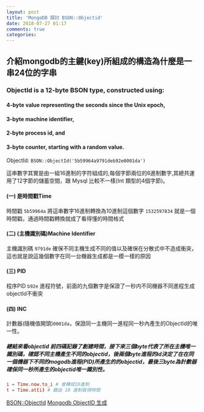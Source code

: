 ```yaml
---
layout: post
title: 'MongoDB 探討 BSON::Objectid'
date: 2018-07-27 01:17
comments: true
categories:
---
```

## 介紹mongodb的主鍵(key)所組成的構造為什麼是一串24位的字串

### ObjectId is a 12-byte BSON type, constructed using:

#### 4-byte value representing the seconds since the Unix epoch,
#### 3-byte machine identifier,
#### 2-byte process id, and
#### 3-byte counter, starting with a random value.
ObjectId: `BSON::ObjectId('5b59964a9791deb92e0001da')`

這串數字其實是由一組16進制的字符組成的,每個字節兩位的6進制數字,其總共運用了12字節的儲蓄空間，跟 Mysql 比較不一樣(Int 類型的4個字節)。

#### (一) 是時間戳Time
時間戳 `5b59964a` 將這串數字16進制轉換為10進制這個數字 `1532597834` 就是一個時間戳，通過時間戳轉換就成了看得懂的時間格式

#### (二) (主機識別碼)Machine Identifier
主機識別碼 `9791de` 確保不同主機生成不同的值以及確保在分散式中不造成衝突，這也就是說這幾個數字在同一台機器生成都是一模一樣的原因

#### (三) PID
程序PID `b92e` 進程符號，前面的九個數字是保證了一秒内不同機器不同進程生成objectId不衝突

#### (四) INC
計數器(隨機值開頭)`0001da`，保證同一主機同一進程同一秒內產生的ObjectId的唯一性。


##### 總結來看objectid 前四碼記錄了創建時間，接下來三個byte代表了所在主機唯一識別碼，確認不同主機產生不同的objectid，後兩個byte進程的id決定了在在同一個機器下不同的mogodb進程(PID)所產生的的objectid，最後三byte為計數器確保同一秒所產生的objectid唯一識別性。

```conf
i = Time.now.to_i # 會轉成10進制
t = Time.at(i) # 藉由 10 進制取得時間
```

[BSON::ObjectId](https://docs.mongodb.com/manual/reference/method/ObjectId/)
[Mongodb ObjectID 生成](https://www.cnblogs.com/xjk15082/archive/2011/09/18/2180792.html)